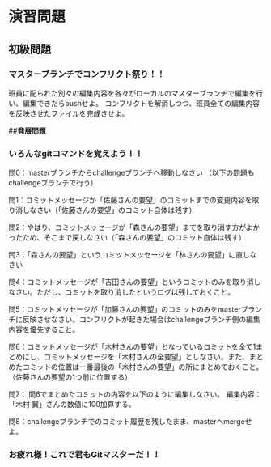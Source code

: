 # 演習問題

## __初級問題__
### マスターブランチでコンフリクト祭り！！
班員に配られた別々の編集内容を各々がローカルのマスターブランチで編集を行い、編集できたらpushせよ。
コンフリクトを解消しつつ、班員全ての編集内容を反映させたファイルを完成させよ。


##__発展問題__
### いろんなgitコマンドを覚えよう！！
問0：masterブランチからchallengeブランチへ移動しなさい
（以下の問題もchallengeブランチで行う）

問1：コミットメッセージが「佐藤さんの要望」のコミットまでの変更内容を取り消しなさい（「佐藤さんの要望」のコミット自体は残す）

問2：やはり、コミットメッセージが「森さんの要望」までを取り消す方がよかったため、そこまで戻しなさい（「森さんの要望」のコミット自体は残す）

問3：「森さんの要望」というコミットメッセージを「林さんの要望」に直しなさい

問4：コミットメッセージが「吉田さんの要望」というコミットのみを取り消しなさい。ただし、コミットを取り消したというログは残しておくこと。

問5：コミットメッセージが「加藤さんの要望」のコミットのみをmasterブランチに反映させなさい。コンフリクトが起きた場合はchallengeブランチ側の編集内容を優先すること。

問6：コミットメッセージが「木村さんの要望」となっているコミットを全て1まとめにし、コミットメッセージを「木村さんの全要望」としなさい。また、まとめたコミットの位置は一番最後の「木村さんの要望」の所にまとめておくこと。（佐藤さんの要望の1つ前に位置する）

問7：
問6でまとめたコミットの内容を以下のように編集しなさい。
編集内容：「木村 翼」さんの数値に100加算する。

問8：challengeブランチでのコミット履歴を残したまま、masterへmergeせよ。

### お疲れ様！これで君もGitマスターだ！！
